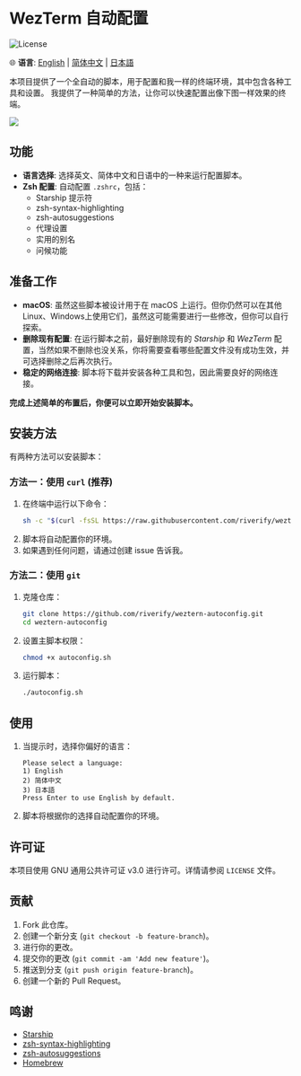 # WezTerm 自动配置

![License](https://img.shields.io/github/license/riverify/weztern-autoconfig)

🌐 **语言**: [English](../README.md) | [简体中文](README.zh-cn.md) | [日本語](README.ja.md)

本项目提供了一个全自动的脚本，用于配置和我一样的终端环境，其中包含各种工具和设置。
我提供了一种简单的方法，让你可以快速配置出像下图一样效果的终端。

<img src="https://github.com/riverify/weztern-autoconfig/blob/main/img/jetpack.png?raw=true">

## 功能

- **语言选择**: 选择英文、简体中文和日语中的一种来运行配置脚本。
- **Zsh 配置**: 自动配置 `.zshrc`，包括：
    - Starship 提示符
    - zsh-syntax-highlighting
    - zsh-autosuggestions
    - 代理设置
    - 实用的别名
    - 问候功能

## 准备工作

- **macOS**: 虽然这些脚本被设计用于在 macOS 上运行。但你仍然可以在其他Linux、Windows上使用它们，虽然这可能需要进行一些修改，但你可以自行探索。
- **删除现有配置**: 在运行脚本之前，最好删除现有的 _Starship_ 和 _WezTerm_ 配置，当然如果不删除也没关系，你将需要查看哪些配置文件没有成功生效，并可选择删除之后再次执行。
- **稳定的网络连接**: 脚本将下载并安装各种工具和包，因此需要良好的网络连接。

**完成上述简单的布置后，你便可以立即开始安装脚本。**

## 安装方法

有两种方法可以安装脚本：

### 方法一：使用 `curl` (推荐)

1. 在终端中运行以下命令：
    ```sh
    sh -c "$(curl -fsSL https://raw.githubusercontent.com/riverify/weztern-autoconfig/main/autoconfig_curl.sh)"
    ```
2. 脚本将自动配置你的环境。
3. 如果遇到任何问题，请通过创建 issue 告诉我。

### 方法二：使用 `git`

1. 克隆仓库：
    ```sh
    git clone https://github.com/riverify/weztern-autoconfig.git
    cd weztern-autoconfig
    ```

2. 设置主脚本权限：
    ```sh
    chmod +x autoconfig.sh
    ```

3. 运行脚本：
    ```sh
    ./autoconfig.sh
    ```

## 使用

1. 当提示时，选择你偏好的语言：
    ```
    Please select a language:
    1) English
    2) 简体中文
    3) 日本語
    Press Enter to use English by default.
    ```

2. 脚本将根据你的选择自动配置你的环境。

## 许可证

本项目使用 GNU 通用公共许可证 v3.0 进行许可。详情请参阅 `LICENSE` 文件。

## 贡献

1. Fork 此仓库。
2. 创建一个新分支 (`git checkout -b feature-branch`)。
3. 进行你的更改。
4. 提交你的更改 (`git commit -am 'Add new feature'`)。
5. 推送到分支 (`git push origin feature-branch`)。
6. 创建一个新的 Pull Request。

## 鸣谢

- [Starship](https://starship.rs/)
- [zsh-syntax-highlighting](https://github.com/zsh-users/zsh-syntax-highlighting)
- [zsh-autosuggestions](https://github.com/zsh-users/zsh-autosuggestions)
- [Homebrew](https://brew.sh/)